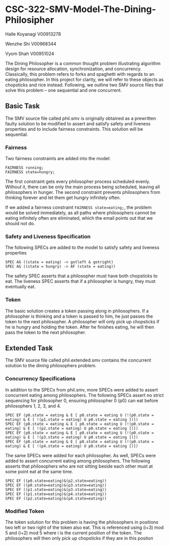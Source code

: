 # CSC-322-SMV-Model-The-Dining-Philosipher

Halle Koyanagi V00913278

Wenzhe Shi V00968344

Vyom Shah V00951024

The Dining Philosopher is a common thought problem illustrating algorithm design for resource allocation, synchronization, and concurrency. Classically, this problem refers to forks and spaghetti with regards to an eating philosopher. In this project for clarity, we will refer to these objects as chopsticks and rice instead. Following, we outline two SMV source files that solve this problem – one sequential and one concurrent.

## Basic Task

The SMV source file called phil.smv is originally obtained as a prewritten faulty solution to be modified to assert and satisfy safety and liveness properties and to include fairness constraints. This solution will be sequential.

### Fairness

Two fairness constraints are added into the model:

```
FAIRNESS running;
FAIRNESS state=hungry;
```

The first constraint gets every philosopher process scheduled evenly. Without it, there can be only the main process being scheduled, leaving all philosophers in hunger. The second constraint prevents philosophers from thinking forever and let them get hungry infinitely often.

If we added a fairness constraint `FAIRNESS state=eating;`, the problem would be solved immediately, as all paths where philosophers cannot be eating infinitely often are eliminated, which the email points out that we should not do.

### Safety and Liveness Specification

The following SPECs are added to the model to satisfy safety and liveness properties

```
SPEC AG ((state = eating) -> gotleft & gotright)
SPEC AG ((state = hungry) -> AF (state = eating))
```

The safety SPEC asserts that a philosopher must have both chopsticks to eat. The liveness SPEC asserts that if a philosopher is hungry, they must eventually eat.

### Token

The basic solution creates a token passing along in philosophers. If a philosopher is thinking and a token is passed to him, he just passes the token to the next philosopher. A philosopher will only pick up chopsticks if he is hungry and holding the token. After he finishes eating, he will then pass the token to the next philosopher.

## Extended Task

The SMV source file called phil.extended.smv contains the concurrent solution to the dining philosophers problem.

### Concurrency Specifications

In addition to the SPECs from phil.smv, more SPECs were added to assert concurrent eating among philosophers. The following SPECs assert no strict sequencing for philosopher 0, ensuring philosopher 0 (p0) can eat before philosophers 1, 2, 3, and 4.

```
SPEC EF (p0.state = eating & E [ p0.state = eating U (!(p0.state = eating) & E [ !(p1.state = eating) U p0.state = eating ])]) 
SPEC EF (p0.state = eating & E [ p0.state = eating U (!(p0.state = eating) & E [ !(p2.state = eating) U p0.state = eating ])]) 
SPEC EF (p0.state = eating & E [ p0.state = eating U (!(p0.state = eating) & E [ !(p3.state = eating) U p0.state = eating ])]) 
SPEC EF (p0.state = eating & E [ p0.state = eating U (!(p0.state = eating) & E [ !(p4.state = eating) U p0.state = eating ])])
```

The same SPECs were added for each philosopher.
As well, SPECs were added to assert concurrent eating among philosophers. The following asserts that philosophers who are not sitting beside each other must at some point eat at the same time.

```
SPEC EF ((p0.state=eating)&(p2.state=eating))
SPEC EF ((p0.state=eating)&(p3.state=eating))
SPEC EF ((p1.state=eating)&(p3.state=eating))
SPEC EF ((p1.state=eating)&(p4.state=eating))
SPEC EF ((p2.state=eating)&(p4.state=eating))
```

### Modified Token

The token solution for this problem is having the philosophers in positions two left or two right of the token also eat. This is referenced using (i+3) mod 5 and (i+2) mod 5 where i is the current position of the token. The philosophers will then only pick up chopsticks if they are in this positon